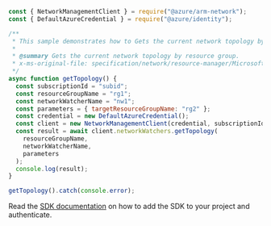 ```javascript
const { NetworkManagementClient } = require("@azure/arm-network");
const { DefaultAzureCredential } = require("@azure/identity");

/**
 * This sample demonstrates how to Gets the current network topology by resource group.
 *
 * @summary Gets the current network topology by resource group.
 * x-ms-original-file: specification/network/resource-manager/Microsoft.Network/stable/2021-05-01/examples/NetworkWatcherTopologyGet.json
 */
async function getTopology() {
  const subscriptionId = "subid";
  const resourceGroupName = "rg1";
  const networkWatcherName = "nw1";
  const parameters = { targetResourceGroupName: "rg2" };
  const credential = new DefaultAzureCredential();
  const client = new NetworkManagementClient(credential, subscriptionId);
  const result = await client.networkWatchers.getTopology(
    resourceGroupName,
    networkWatcherName,
    parameters
  );
  console.log(result);
}

getTopology().catch(console.error);
```

Read the [SDK documentation](https://github.com/Azure/azure-sdk-for-js/blob/%40azure%2Farm-network_27.0.0/sdk/network/arm-network/README.md) on how to add the SDK to your project and authenticate.
